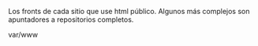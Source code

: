 Los fronts de cada sitio que use html público.
Algunos más complejos son apuntadores a repositorios completos.

var/www

